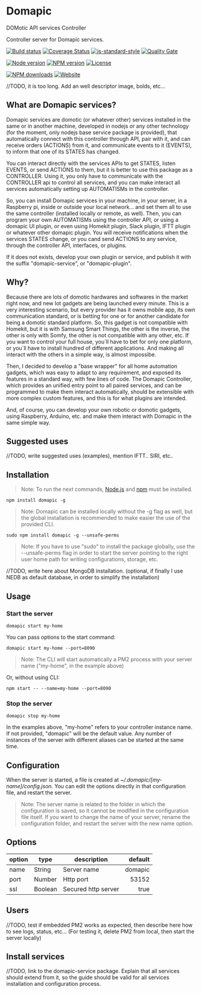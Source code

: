 # Domapic

DOMotic API services Controller

Controller server for Domapic services.

[![Build status][circleci-image]][circleci-url]
[![Coverage Status][coverall-image]][coverall-url]
[![js-standard-style][standard-image]][standard-url]
[![Quality Gate][quality-gate-image]][quality-gate-url]

[![Node version][node-version-image]][node-version-url]
[![NPM version][npm-image]][npm-url]
[![License][license-image]][license-url]

[![NPM downloads][npm-downloads-image]][npm-downloads-url]
[![Website][website-image]][website-url]

//TODO, it is too long. Add an well descriptor image, bolds, etc...

## What are Domapic services?

Domapic services are domotic (or whatever other) services installed in the same or in another machine, developed in nodejs or any other technology (for the moment, only nodejs base service package is provided), that automatically connect with this controller through API, pair with it, and can receive orders (ACTIONS) from it, and communicate events to it (EVENTS), to inform that one of its STATES has changed.

You can interact directly with the services APIs to get STATES, listen EVENTS, or send ACTIONS to them, but it is better to use this package as a CONTROLLER. Using it, you only have to communicate with the CONTROLLER api to control all services, and you can make interact all services automatically setting up AUTOMATISMs in the controller.

So, you can install Domapic services in your machine, in your server, in a Raspberry pi, inside or outside your local network... and set them all to use the same controller (installed locally or remote, as well). Then, you can program your own AUTOMATISMs using the controller API, or using a domapic UI plugin, or even using Homekit plugin, Slack plugin, IFTT plugin or whatever other domapic plugin. You will receive notifications when the services STATES change, or you cand send ACTIONS to any service, through the controller API, interfaces, or plugins.

If it does not exists, develop your own plugin or service, and publish it with the suffix "domapic-service", or "domapic-plugin".

## Why?

Because there are lots of domotic hardwares and softwares in the market right now, and new Iot gadgets are being launched every minute. This is a very interesting scenario, but every provider has it owns mobile app, its own communication standard, or is betting for one or for another candidate for being a domotic standard platform. So, this gadget is not compatible with Homekit, but it is with Samsung Smart Things, the other is the inverse, the other is only with Somfy, the other is not compatible with any other, etc. If you want to control your full house, you´ll have to bet for only one platform, or you´ll have to install hundred of different applications. And making all interact with the others in a simple way, is almost impossibe.

Then, I decided to develop a "base wrapper" for all home automation gadgets, which was easy to adapt to any requirement, and exposed its features in a standard way, with few lines of code. The Domapic Controller, which provides an unified entry point to all paired services, and can be programmed to make them interact automatically, should be extensible with more complex custom features, and this is for what plugins are intended.

And, of course, you can develop your own robotic or domotic gadgets, using Raspberry, Arduino, etc. and make them interact with Domapic in the same simple way.

## Suggested uses

//TODO, write suggested uses (examples), mention IFTT.. SIRI, etc..

## Installation

> Note: To run the next commands, [Node.js](https://nodejs.org) and [npm](https://www.npmjs.com) must be installed.

```shell
npm install domapic -g
```

> Note: Domapic can be installed locally without the -g flag as well, but the global installation is recommended to make easier the use of the provided CLI.

```shell
sudo npm install domapic -g --unsafe-perms
```

> Note: If you have to use "sudo" to install the package globally, use the --unsafe-perms flag in order to start the server pointing to the right user home path for writing configurations, storage, etc.

//TODO, write here about MongoDB installation. (optional, if finally I use NEDB as default database, in order to simplify the installation)

## Usage

### Start the server

```shell
domapic start my-home
```

You can pass options to the start command:

```shell
domapic start my-home --port=8090
```

> Note: The CLI will start automatically a PM2 process with your server name ("my-home", in the example above)

Or, without using CLI:

```shell
npm start -- --name=my-home --port=8090
```

### Stop the server

```shell
domapic stop my-home
```

In the examples above, "my-home" refers to your controller instance name. If not provided, "domapic" will be the default value. Any number of instances of the server with different aliases can be started at the same time.

## Configuration

When the server is started, a file is created at *~/.domapic/[my-name]/config.json.* You can edit the options directly in that configuration file, and restart the server.

> Note: The server name is related to the folder in which the configuration is saved, so it cannot be modified in the configuration file itself. If you want to change the name of your server, rename the configuration folder, and restart the server with the new name option.

## Options

option | type | description | default
--- | --- | --- | ---: 
name | String | Server name | domapic
port | Number | Http port | 53152
ssl | Boolean | Secured http server | true

## Users

//TODO, test if embedded PM2 works as expected, then describe here how to see logs, status, etc... (For testing it, delete PM2 from local, then start the server locally)


## Install services

//TODO, link to the domapic-service package. Explain that all services should extend from it, so the guide should be valid for all services installation and configuration process.

[circleci-image]: https://circleci.com/bb/domapic/domapic.svg?style=shield&circle-token=3e836b50c79fdfe6bcaa2f4879037443e2916b44
[circleci-url]: https://circleci.com/bb/domapic/domapic
[coverall-image]: https://coveralls.io/repos/bitbucket/domapic/domapic/badge.svg?branch=master&t=XYh3MA
[coverall-url]: https://coveralls.io/bitbucket/domapic/domapic?branch=master
[license-image]: https://img.shields.io/npm/l/domapic.svg
[license-url]: https://github.com/javierbrea/domapic/blob/master/LICENSE
[node-version-image]: https://img.shields.io/node/v/domapic.svg
[node-version-url]: https://github.com/javierbrea/domapic/blob/master/package.json
[npm-image]: https://img.shields.io/npm/v/domapic.svg
[npm-url]: https://www.npmjs.com/package/domapic
[npm-downloads-image]: https://img.shields.io/npm/dm/domapic.svg
[npm-downloads-url]: https://www.npmjs.com/package/domapic
[quality-gate-image]: https://sonarcloud.io/api/badges/gate?key=domapic
[quality-gate-url]: https://sonarcloud.io/dashboard/index/domapic
[standard-image]: https://img.shields.io/badge/code%20style-standard-brightgreen.svg
[standard-url]: http://standardjs.com/
[website-image]: https://img.shields.io/website-up-down-green-red/http/domapic.com.svg?label=domapic.com
[website-url]: http://domapic.com/




